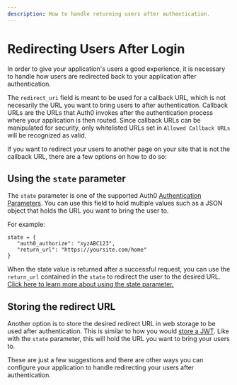 ```yaml
---
description: How to handle returning users after authentication.
---
```


# Redirecting Users After Login

In order to give your application's users a good experience, it is necessary to handle how users are redirected back to your application after authentication.

The `redirect_uri` field is meant to be used for a callback URL, which is not necesarily the URL you want to bring users to after authentication. Callback URLs are the URLs that Auth0 invokes after the authentication process where your application is then routed. Since callback URLs can be manipulated for security, only whitelisted URLs set in `Allowed Callback URLs` will be recognized as valid. 

If you want to redirect your users to another page on your site that is not the callback URL, there are a few options on how to do so:

## Using the `state` parameter
The `state` parameter is one of the supported Auth0 [Authentication Parameters](/libraries/lock/v10/sending-authentication-parameters). You can use this field to hold multiple values such as a JSON object that holds the URL you want to bring the user to. 

For example:

```
state = {
   "auth0_authorize": "xyzABC123",
   "return_url": "https://yoursite.com/home"
}
```

When the state value is returned after a successful request, you can use the `return_url` contained in the `state` to redirect the user to the desired URL. [Click here to learn more about using the state parameter.](/protocols/oauth-state)

## Storing the redirect URL

Another option is to store the desired redirect URL in web storage to be used after authentication. This is similar to how you would [store a JWT](/security/store-tokens#where-to-store-your-jwts). Like with the `state` parameter, this will hold the URL you want to bring your users to.

These are just a few suggestions and there are other ways you can configure your application to handle redirecting your users after authentication.
